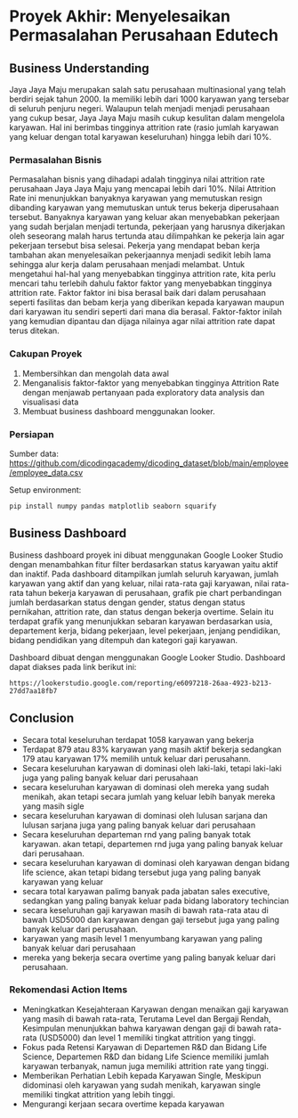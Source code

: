 # Proyek Akhir: Menyelesaikan Permasalahan Perusahaan Edutech

## Business Understanding

Jaya Jaya Maju merupakan salah satu perusahaan multinasional yang telah berdiri sejak tahun 2000. Ia memiliki lebih dari 1000 karyawan yang tersebar di seluruh penjuru negeri. Walaupun telah menjadi menjadi perusahaan yang cukup besar, Jaya Jaya Maju masih cukup kesulitan dalam mengelola karyawan. Hal ini berimbas tingginya attrition rate (rasio jumlah karyawan yang keluar dengan total karyawan keseluruhan) hingga lebih dari 10%.

### Permasalahan Bisnis
Permasalahan bisnis yang dihadapi adalah tingginya nilai attrition rate perusahaan Jaya Jaya Maju yang mencapai lebih dari 10%. Nilai Attrition Rate ini menunjukkan banyaknya karyawan yang memutuskan resign dibanding karyawan yang memutuskan untuk terus bekerja diperusahaan tersebut. Banyaknya karyawan yang keluar akan menyebabkan pekerjaan yang sudah berjalan menjadi tertunda, pekerjaan yang harusnya dikerjakan oleh seseorang malah harus tertunda atau dilimpahkan ke pekerja lain agar pekerjaan tersebut bisa selesai. Pekerja yang mendapat beban kerja tambahan akan menyelesaikan pekerjaannya menjadi sedikit lebih lama sehingga alur kerja dalam perusahaan menjadi melambat. Untuk mengetahui hal-hal yang menyebabkan tingginya attrition rate, kita perlu mencari tahu terlebih dahulu faktor faktor yang menyebabkan tingginya attrition rate. Faktor faktor ini bisa berasal baik dari dalam perusahaan seperti fasilitas dan bebam kerja yang diberikan kepada karyawan maupun dari karyawan itu sendiri seperti dari mana dia berasal. Faktor-faktor inilah yang kemudian dipantau dan dijaga nilainya agar nilai attrition rate dapat terus ditekan.
### Cakupan Proyek
1. Membersihkan dan mengolah data awal
2. Menganalisis faktor-faktor yang menyebabkan tingginya Attrition Rate dengan menjawab pertanyaan pada exploratory data analysis dan visualisasi data
3. Membuat business dashboard menggunakan looker.

### Persiapan

Sumber data: https://github.com/dicodingacademy/dicoding_dataset/blob/main/employee/employee_data.csv

Setup environment:

```
pip install numpy pandas matplotlib seaborn squarify
```

## Business Dashboard

Business dashboard proyek ini dibuat menggunakan Google Looker Studio dengan menambahkan fitur filter berdasarkan status karyawan yaitu aktif dan inaktif. Pada dashboard ditampilkan jumlah seluruh karyawan, jumlah karyawan yang aktif dan yang keluar, nilai rata-rata gaji karyawan, nilai rata-rata tahun bekerja karyawan di perusahaan, grafik pie chart perbandingan jumlah berdasarkan status dengan gender, status dengan status pernikahan, attrition rate, dan status dengan bekerja overtime. Selain itu terdapat grafik yang menunjukkan sebaran karyawan berdasarkan usia, departement kerja, bidang pekerjaan, level pekerjaan, jenjang pendidikan, bidang pendidikan yang ditempuh dan kategori gaji karyawan.


Dashboard dibuat dengan menggunakan Google Looker Studio. Dashboard dapat diakses pada link berikut ini:
```
https://lookerstudio.google.com/reporting/e6097218-26aa-4923-b213-27dd7aa18fb7
```
## Conclusion

- Secara total keseluruhan terdapat 1058 karyawan yang bekerja
- Terdapat 879 atau 83% karyawan yang masih aktif bekerja sedangkan 179 atau karyawan 17% memilih untuk keluar dari perusahann.
- Secara keseluruhan karyawan di dominasi oleh laki-laki, tetapi laki-laki juga yang paling banyak keluar dari perusahaan
- secara keseluruhan karyawan di dominasi oleh mereka yang sudah menikah, akan tetapi secara jumlah yang keluar lebih banyak mereka yang masih sigle
- secara keseluruhan karyawan di dominasi oleh lulusan sarjana dan lulusan sarjana juga yang paling banyak keluar dari perusahaan
- Secara keseluruhan departeman rnd yang paling banyak totak karyawan. akan tetapi, departemen rnd juga yang paling banyak keluar dari perusahaan.
- secara keseluruhan karyawan di dominasi oleh karyawan dengan bidang life science, akan tetapi bidang tersebut juga yang paling banyak karyawan yang keluar
- secara total karyawan palimg banyak pada jabatan sales executive, sedangkan yang paling banyak keluar pada bidang laboratory techincian
- secara keseluruhan gaji karyawan masih di bawah rata-rata atau di bawah USD5000 dan karyawan dengan gaji tersebut juga yang paling banyak keluar dari perusahaan.
- karyawan yang masih level 1 menyumbang karyawan yang paling banyak keluar dari perusahaan
- mereka yang bekerja secara overtime yang paling banyak keluar dari perusahaan.

### Rekomendasi Action Items

- Meningkatkan Kesejahteraan Karyawan dengan menaikan gaji karyawan yang masih di bawah rata-rata, Terutama Level dan Bergaji Rendah, Kesimpulan menunjukkan bahwa karyawan dengan gaji di bawah rata-rata (USD5000) dan level 1 memiliki tingkat attrition yang tinggi.
- Fokus pada Retensi Karyawan di Departemen R&D dan Bidang Life Science, Departemen R&D dan bidang Life Science memiliki jumlah karyawan terbanyak, namun juga memiliki attrition rate yang tinggi.
- Memberikan Perhatian Lebih kepada Karyawan Single, Meskipun didominasi oleh karyawan yang sudah menikah, karyawan single memiliki tingkat attrition yang lebih tinggi.
- Mengurangi kerjaan secara overtime kepada karyawan
